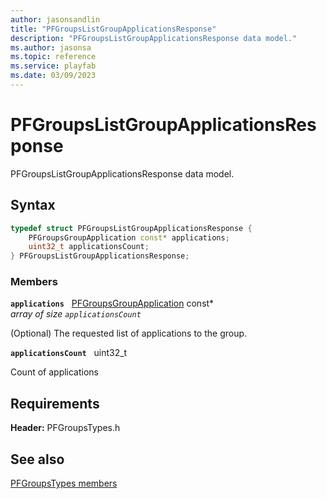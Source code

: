 ```yaml
---
author: jasonsandlin
title: "PFGroupsListGroupApplicationsResponse"
description: "PFGroupsListGroupApplicationsResponse data model."
ms.author: jasonsa
ms.topic: reference
ms.service: playfab
ms.date: 03/09/2023
---
```


# PFGroupsListGroupApplicationsResponse  

PFGroupsListGroupApplicationsResponse data model.  

## Syntax  
  
```cpp
typedef struct PFGroupsListGroupApplicationsResponse {  
    PFGroupsGroupApplication const* applications;  
    uint32_t applicationsCount;  
} PFGroupsListGroupApplicationsResponse;  
```
  
### Members  
  
**`applications`** &nbsp; [PFGroupsGroupApplication](pfgroupsgroupapplication.md) const*  
*array of size `applicationsCount`*  
  
(Optional) The requested list of applications to the group.
  
**`applicationsCount`** &nbsp; uint32_t  
  
Count of applications
  
  
## Requirements  
  
**Header:** PFGroupsTypes.h
  
## See also  
[PFGroupsTypes members](../pfgroupstypes_members.md)  

  
  
